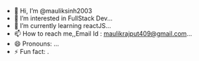 - 👋 Hi, I’m @mauliksinh2003
- 👀 I’m interested in FullStack Dev...
- 🌱 I’m currently learning reactJS...
- 📫 How to reach me,,Email Id : maulikrajput409@gmail.com...
- 😄 Pronouns: ...
- ⚡ Fun fact: .

<!---
mauliksinh2003/mauliksinh2003 is a ✨ special ✨ repository because its `README.md` (this file) appears on your GitHub profile.
You can click the Preview link to take a look at your changes.
--->
